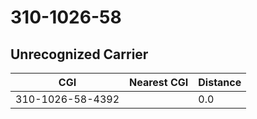 # 310-1026-58
## Unrecognized Carrier


| CGI | Nearest CGI | Distance |
|-----|-------------|----------|
| 310-1026-58-4392 |  | 0.0 |
